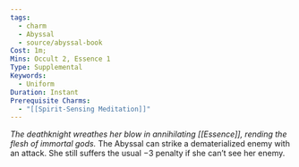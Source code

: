 ```yaml
---
tags:
  - charm
  - Abyssal
  - source/abyssal-book
Cost: 1m; 
Mins: Occult 2, Essence 1
Type: Supplemental
Keywords:
  - Uniform
Duration: Instant
Prerequisite Charms:
  - "[[Spirit-Sensing Meditation]]"
---
```

*The deathknight wreathes her blow in annihilating [[Essence]], rending the flesh of immortal gods.*
The Abyssal can strike a dematerialized enemy with an attack. She still suffers the usual −3 penalty if she can’t see her enemy.